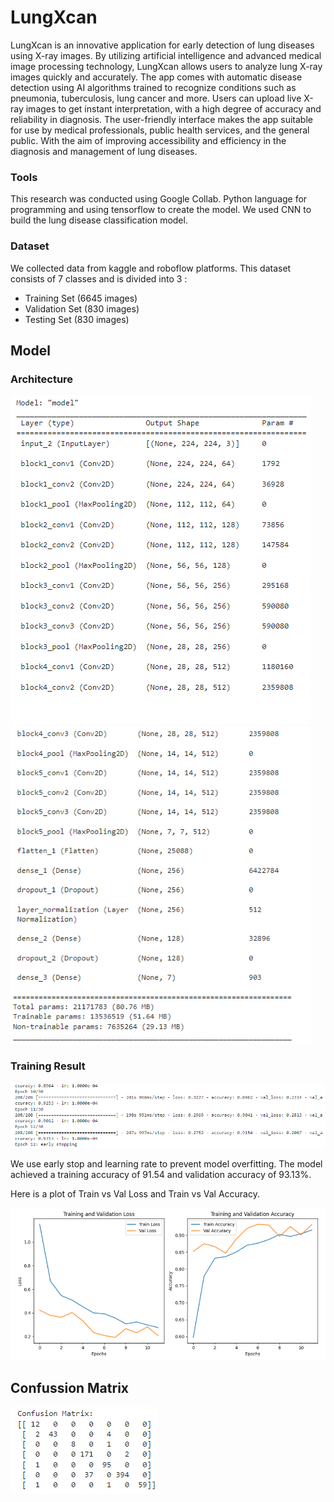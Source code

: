 
# LungXcan

LungXcan is an innovative application for early detection of lung diseases using X-ray images. By utilizing artificial intelligence and advanced medical image processing technology, LungXcan allows users to analyze lung X-ray images quickly and accurately. The app comes with automatic disease detection using AI algorithms trained to recognize conditions such as pneumonia, tuberculosis, lung cancer and more. Users can upload live X-ray images to get instant interpretation, with a high degree of accuracy and reliability in diagnosis. The user-friendly interface makes the app suitable for use by medical professionals, public health services, and the general public. With the aim of improving accessibility and efficiency in the diagnosis and management of lung diseases.

### Tools

This research was conducted using Google Collab. Python language for programming and using tensorflow to create the model. We used CNN to build the lung disease classification model.

### Dataset
We collected data from kaggle and roboflow platforms. This dataset consists of 7 classes and is divided into 3 :
- Training Set (6645 images)
- Validation Set (830 images)
- Testing Set (830 images)

## Model
### Architecture
![summary1](summary1.png)
![summary1](summary2.png)

### Training Result
![train](Train.png)

We use early stop and learning rate to prevent model overfitting.
The model achieved a training accuracy of 91.54 and validation accuracy of 93.13%.


Here is a plot of Train vs Val Loss and Train vs Val Accuracy.

![Plot](Plot.png)

## Confussion Matrix

![Confussion Matrix](confussion_matrix.png)
